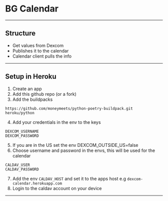 # BG Calendar

---

## Structure
- Get values from Dexcom
- Publishes it to the calendar
- Calendar client pulls the info

---

## Setup in Heroku
1. Create an app
2. Add this github repo (or a fork)
3. Add the buildpacks
```
https://github.com/moneymeets/python-poetry-buildpack.git
heroku/python
```
4. Add your credentials in the env to the keys
```
DEXCOM_USERNAME
DEXCOM_PASSWORD
```
5. If you are in the US set the env DEXCOM_OUTSIDE_US=false
6. Choose username and password in the envs, this will be used for the calendar
```
CALDAV_USER
CALDAV_PASSWORD
```
7. Add the env `CALDAV_HOST` and set it to the apps host e.g `dexcom-calendar.herokuapp.com`
8. Login to the caldav account on your device

---
